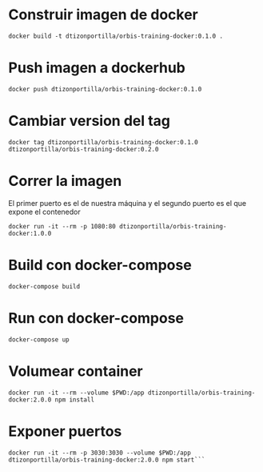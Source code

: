 # Construir imagen de docker
```
docker build -t dtizonportilla/orbis-training-docker:0.1.0 .
```
# Push imagen a dockerhub
```
docker push dtizonportilla/orbis-training-docker:0.1.0
```
# Cambiar version del tag
```
docker tag dtizonportilla/orbis-training-docker:0.1.0 dtizonportilla/orbis-training-docker:0.2.0
```
# Correr la imagen

El primer puerto es el de nuestra máquina y el segundo puerto es el que expone el contenedor

```
docker run -it --rm -p 1080:80 dtizonportilla/orbis-training-docker:1.0.0
```

# Build con docker-compose
```
docker-compose build
```

# Run con docker-compose
```
docker-compose up
```

# Volumear container
```
docker run -it --rm --volume $PWD:/app dtizonportilla/orbis-training-docker:2.0.0 npm install
```

# Exponer puertos
```
docker run -it --rm -p 3030:3030 --volume $PWD:/app dtizonportilla/orbis-training-docker:2.0.0 npm start```
